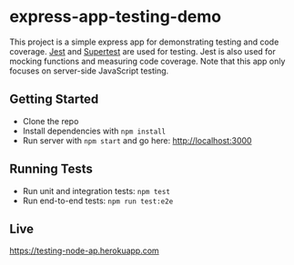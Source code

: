# express-app-testing-demo
This project is a simple express app for demonstrating testing and code coverage.
[Jest](https://facebook.github.io/jest/) and
[Supertest](https://github.com/visionmedia/supertest) are used for testing.
Jest is also used for mocking functions and measuring code coverage.
Note that this app only focuses on server-side JavaScript testing.
## Getting Started
* Clone the repo
* Install dependencies with `npm install`
* Run server with `npm start` and go here:
[http://localhost:3000](http://localhost:3000)
## Running Tests
* Run unit and integration tests: `npm test`
* Run end-to-end tests: `npm run test:e2e`
## Live
https://testing-node-ap.herokuapp.com

